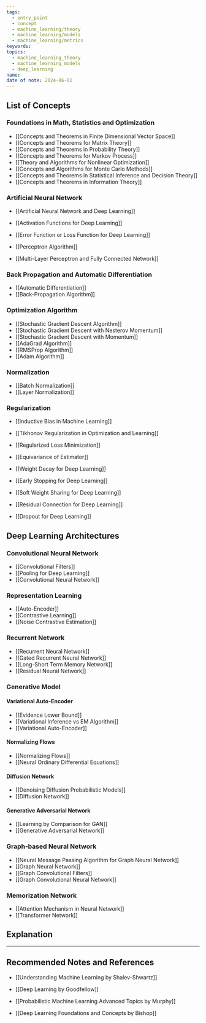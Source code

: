```yaml
---
tags:
  - entry_point
  - concept
  - machine_learning/theory
  - machine_learning/models
  - machine_learning/metrics
keywords: 
topics:
  - machine_learning_theory
  - machine_learning_models
  - deep_learning
name: 
date of note: 2024-06-01
---
```


## List of Concepts

### Foundations in Math, Statistics and Optimization

- [[Concepts and Theorems in Finite Dimensional Vector Space]]
- [[Concepts and Theorems for Matrix Theory]]
- [[Concepts and Theorems in Probability Theory]]
- [[Concepts and Theorems for Markov Process]]
- [[Theory and Algorithms for Nonlinear Optimization]]
- [[Concepts and Algorithms for Monte Carlo Methods]]
- [[Concepts and Theorems in Statistical Inference and Decision Theory]]
- [[Concepts and Theorems in Information Theory]]

### Artificial Neural Network

- [[Artificial Neural Network and Deep Learning]]
- [[Activation Functions for Deep Learning]]
- [[Error Function or Loss Function for Deep Learning]]


- [[Perceptron Algorithm]]
- [[Multi-Layer Perceptron and Fully Connected Network]]

### Back Propagation and Automatic Differentiation

- [[Automatic Differentiation]]
- [[Back-Propagation Algorithm]]

### Optimization Algorithm 

- [[Stochastic Gradient Descent Algorithm]]
- [[Stochastic Gradient Descent with Nesterov Momentum]]
- [[Stochastic Gradient Descent with Momentum]]
- [[AdaGrad Algorithm]]
- [[RMSProp Algorithm]]
- [[Adam Algorithm]]

### Normalization

- [[Batch Normalization]]
- [[Layer Normalization]]

### Regularization

- [[Inductive Bias in Machine Learning]]
- [[Tikhonov Regularization in Optimization and Learning]]
- [[Regularized Loss Minimization]]
- [[Equivariance of Estimator]]

- [[Weight Decay for Deep Learning]]
- [[Early Stopping for Deep Learning]]
- [[Soft Weight Sharing for Deep Learning]]
- [[Residual Connection for Deep Learning]]
- [[Dropout for Deep Learning]]


## Deep Learning Architectures

### Convolutional Neural Network

- [[Convolutional Filters]]
- [[Pooling for Deep Learning]]
- [[Convolutional Neural Network]]

### Representation Learning

- [[Auto-Encoder]]
- [[Contrastive Learning]]
- [[Noise Contrastive Estimation]]

### Recurrent Network

- [[Recurrent Neural Network]]
- [[Gated Recurrent Neural Network]]
- [[Long-Short Term Memory Network]]
- [[Residual Neural Network]]


### Generative Model

#### Variational Auto-Encoder

- [[Evidence Lower Bound]]
- [[Variational Inference vs EM Algorithm]]
- [[Variational Auto-Encoder]]

#### Normalizing Flows

- [[Normalizing Flows]]
- [[Neural Ordinary Differential Equations]]


#### Diffusion Network

- [[Denoising Diffusion Probabilistic Models]]
- [[Diffusion Network]]

#### Generative Adversarial Network

- [[Learning by Comparison for GAN]]
- [[Generative Adversarial Network]]


### Graph-based Neural Network

- [[Neural Message Passing Algorithm for Graph Neural Network]]
- [[Graph Neural Network]]
- [[Graph Convolutional Filters]]
- [[Graph Convolutional Neural Network]]

### Memorization Network

- [[Attention Mechanism in Neural Network]]
- [[Transformer Network]]








## Explanation





-----------
##  Recommended Notes and References

- [[Understanding Machine Learning by Shalev-Shwartz]]


- [[Deep Learning by Goodfellow]]
- [[Probabilistic Machine Learning Advanced Topics by Murphy]]
- [[Deep Learning Foundations and Concepts by Bishop]]



